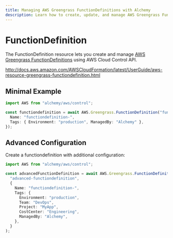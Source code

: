 ```yaml
---
title: Managing AWS Greengrass FunctionDefinitions with Alchemy
description: Learn how to create, update, and manage AWS Greengrass FunctionDefinitions using Alchemy Cloud Control.
---
```


# FunctionDefinition

The FunctionDefinition resource lets you create and manage [AWS Greengrass FunctionDefinitions](https://docs.aws.amazon.com/greengrass/latest/userguide/) using AWS Cloud Control API.

http://docs.aws.amazon.com/AWSCloudFormation/latest/UserGuide/aws-resource-greengrass-functiondefinition.html

## Minimal Example

```ts
import AWS from "alchemy/aws/control";

const functiondefinition = await AWS.Greengrass.FunctionDefinition("functiondefinition-example", {
  Name: "functiondefinition-",
  Tags: { Environment: "production", ManagedBy: "Alchemy" },
});
```

## Advanced Configuration

Create a functiondefinition with additional configuration:

```ts
import AWS from "alchemy/aws/control";

const advancedFunctionDefinition = await AWS.Greengrass.FunctionDefinition(
  "advanced-functiondefinition",
  {
    Name: "functiondefinition-",
    Tags: {
      Environment: "production",
      Team: "DevOps",
      Project: "MyApp",
      CostCenter: "Engineering",
      ManagedBy: "Alchemy",
    },
  }
);
```

